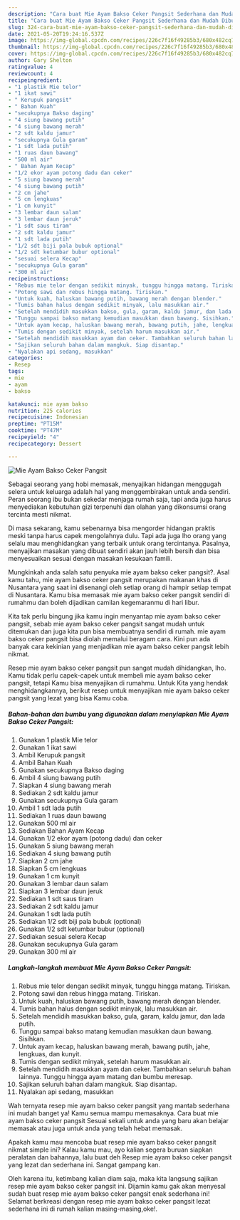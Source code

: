 ```yaml
---
description: "Cara buat Mie Ayam Bakso Ceker Pangsit Sederhana dan Mudah Dibuat"
title: "Cara buat Mie Ayam Bakso Ceker Pangsit Sederhana dan Mudah Dibuat"
slug: 324-cara-buat-mie-ayam-bakso-ceker-pangsit-sederhana-dan-mudah-dibuat
date: 2021-05-20T19:24:16.537Z
image: https://img-global.cpcdn.com/recipes/226c7f16f49285b3/680x482cq70/mie-ayam-bakso-ceker-pangsit-foto-resep-utama.jpg
thumbnail: https://img-global.cpcdn.com/recipes/226c7f16f49285b3/680x482cq70/mie-ayam-bakso-ceker-pangsit-foto-resep-utama.jpg
cover: https://img-global.cpcdn.com/recipes/226c7f16f49285b3/680x482cq70/mie-ayam-bakso-ceker-pangsit-foto-resep-utama.jpg
author: Gary Shelton
ratingvalue: 4
reviewcount: 4
recipeingredient:
- "1 plastik Mie telor"
- "1 ikat sawi"
- " Kerupuk pangsit"
- " Bahan Kuah"
- "secukupnya Bakso daging"
- "4 siung bawang putih"
- "4 siung bawang merah"
- "2 sdt kaldu jamur"
- "secukupnya Gula garam"
- "1 sdt lada putih"
- "1 ruas daun bawang"
- "500 ml air"
- " Bahan Ayam Kecap"
- "1/2 ekor ayam potong dadu dan ceker"
- "5 siung bawang merah"
- "4 siung bawang putih"
- "2 cm jahe"
- "5 cm lengkuas"
- "1 cm kunyit"
- "3 lembar daun salam"
- "3 lembar daun jeruk"
- "1 sdt saus tiram"
- "2 sdt kaldu jamur"
- "1 sdt lada putih"
- "1/2 sdt biji pala bubuk optional"
- "1/2 sdt ketumbar bubur optional"
- "sesuai selera Kecap"
- "secukupnya Gula garam"
- "300 ml air"
recipeinstructions:
- "Rebus mie telor dengan sedikit minyak, tunggu hingga matang. Tiriskan."
- "Potong sawi dan rebus hingga matang. Tiriskan."
- "Untuk kuah, haluskan bawang putih, bawang merah dengan blender."
- "Tumis bahan halus dengan sedikit minyak, lalu masukkan air."
- "Setelah mendidih masukkan bakso, gula, garam, kaldu jamur, dan lada putih."
- "Tunggu sampai bakso matang kemudian masukkan daun bawang. Sisihkan."
- "Untuk ayam kecap, haluskan bawang merah, bawang putih, jahe, lengkuas, dan kunyit."
- "Tumis dengan sedikit minyak, setelah harum masukkan air."
- "Setelah mendidih masukkan ayam dan ceker. Tambahkan seluruh bahan lainnya. Tunggu hingga ayam matang dan bumbu meresap."
- "Sajikan seluruh bahan dalam mangkuk. Siap disantap."
- "Nyalakan api sedang, masukkan"
categories:
- Resep
tags:
- mie
- ayam
- bakso

katakunci: mie ayam bakso 
nutrition: 225 calories
recipecuisine: Indonesian
preptime: "PT15M"
cooktime: "PT47M"
recipeyield: "4"
recipecategory: Dessert

---
```



![Mie Ayam Bakso Ceker Pangsit](https://img-global.cpcdn.com/recipes/226c7f16f49285b3/680x482cq70/mie-ayam-bakso-ceker-pangsit-foto-resep-utama.jpg)

Sebagai seorang yang hobi memasak, menyajikan hidangan menggugah selera untuk keluarga adalah hal yang menggembirakan untuk anda sendiri. Peran seorang ibu bukan sekedar menjaga rumah saja, tapi anda juga harus menyediakan kebutuhan gizi terpenuhi dan olahan yang dikonsumsi orang tercinta mesti nikmat.

Di masa  sekarang, kamu sebenarnya bisa mengorder hidangan praktis meski tanpa harus capek mengolahnya dulu. Tapi ada juga lho orang yang selalu mau menghidangkan yang terbaik untuk orang tercintanya. Pasalnya, menyajikan masakan yang dibuat sendiri akan jauh lebih bersih dan bisa menyesuaikan sesuai dengan masakan kesukaan famili. 



Mungkinkah anda salah satu penyuka mie ayam bakso ceker pangsit?. Asal kamu tahu, mie ayam bakso ceker pangsit merupakan makanan khas di Nusantara yang saat ini disenangi oleh setiap orang di hampir setiap tempat di Nusantara. Kamu bisa memasak mie ayam bakso ceker pangsit sendiri di rumahmu dan boleh dijadikan camilan kegemaranmu di hari libur.

Kita tak perlu bingung jika kamu ingin menyantap mie ayam bakso ceker pangsit, sebab mie ayam bakso ceker pangsit sangat mudah untuk ditemukan dan juga kita pun bisa membuatnya sendiri di rumah. mie ayam bakso ceker pangsit bisa diolah memalui beragam cara. Kini pun ada banyak cara kekinian yang menjadikan mie ayam bakso ceker pangsit lebih nikmat.

Resep mie ayam bakso ceker pangsit pun sangat mudah dihidangkan, lho. Kamu tidak perlu capek-capek untuk membeli mie ayam bakso ceker pangsit, tetapi Kamu bisa menyajikan di rumahmu. Untuk Kita yang hendak menghidangkannya, berikut resep untuk menyajikan mie ayam bakso ceker pangsit yang lezat yang bisa Kamu coba.

<!--inarticleads1-->

##### Bahan-bahan dan bumbu yang digunakan dalam menyiapkan Mie Ayam Bakso Ceker Pangsit:

1. Gunakan 1 plastik Mie telor
1. Gunakan 1 ikat sawi
1. Ambil  Kerupuk pangsit
1. Ambil  Bahan Kuah
1. Gunakan secukupnya Bakso daging
1. Ambil 4 siung bawang putih
1. Siapkan 4 siung bawang merah
1. Sediakan 2 sdt kaldu jamur
1. Gunakan secukupnya Gula garam
1. Ambil 1 sdt lada putih
1. Sediakan 1 ruas daun bawang
1. Gunakan 500 ml air
1. Sediakan  Bahan Ayam Kecap
1. Gunakan 1/2 ekor ayam (potong dadu) dan ceker
1. Gunakan 5 siung bawang merah
1. Sediakan 4 siung bawang putih
1. Siapkan 2 cm jahe
1. Siapkan 5 cm lengkuas
1. Gunakan 1 cm kunyit
1. Gunakan 3 lembar daun salam
1. Siapkan 3 lembar daun jeruk
1. Sediakan 1 sdt saus tiram
1. Sediakan 2 sdt kaldu jamur
1. Gunakan 1 sdt lada putih
1. Sediakan 1/2 sdt biji pala bubuk (optional)
1. Gunakan 1/2 sdt ketumbar bubur (optional)
1. Sediakan sesuai selera Kecap
1. Gunakan secukupnya Gula garam
1. Gunakan 300 ml air




<!--inarticleads2-->

##### Langkah-langkah membuat Mie Ayam Bakso Ceker Pangsit:

1. Rebus mie telor dengan sedikit minyak, tunggu hingga matang. Tiriskan.
1. Potong sawi dan rebus hingga matang. Tiriskan.
1. Untuk kuah, haluskan bawang putih, bawang merah dengan blender.
1. Tumis bahan halus dengan sedikit minyak, lalu masukkan air.
1. Setelah mendidih masukkan bakso, gula, garam, kaldu jamur, dan lada putih.
1. Tunggu sampai bakso matang kemudian masukkan daun bawang. Sisihkan.
1. Untuk ayam kecap, haluskan bawang merah, bawang putih, jahe, lengkuas, dan kunyit.
1. Tumis dengan sedikit minyak, setelah harum masukkan air.
1. Setelah mendidih masukkan ayam dan ceker. Tambahkan seluruh bahan lainnya. Tunggu hingga ayam matang dan bumbu meresap.
1. Sajikan seluruh bahan dalam mangkuk. Siap disantap.
1. Nyalakan api sedang, masukkan




Wah ternyata resep mie ayam bakso ceker pangsit yang mantab sederhana ini mudah banget ya! Kamu semua mampu memasaknya. Cara buat mie ayam bakso ceker pangsit Sesuai sekali untuk anda yang baru akan belajar memasak atau juga untuk anda yang telah hebat memasak.

Apakah kamu mau mencoba buat resep mie ayam bakso ceker pangsit nikmat simple ini? Kalau kamu mau, ayo kalian segera buruan siapkan peralatan dan bahannya, lalu buat deh Resep mie ayam bakso ceker pangsit yang lezat dan sederhana ini. Sangat gampang kan. 

Oleh karena itu, ketimbang kalian diam saja, maka kita langsung sajikan resep mie ayam bakso ceker pangsit ini. Dijamin kamu gak akan menyesal sudah buat resep mie ayam bakso ceker pangsit enak sederhana ini! Selamat berkreasi dengan resep mie ayam bakso ceker pangsit lezat sederhana ini di rumah kalian masing-masing,oke!.

